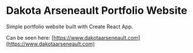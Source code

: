# Dakota Arseneault Portfolio Website

Simple portfolio website built with Create React App. 

Can be seen here: [https://www.dakotaarseneault.com](https://www.dakotaarseneault.com)